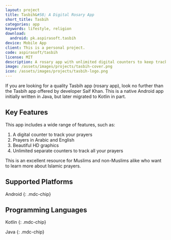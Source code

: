 ```yaml
---
layout: project
title: Tasbih&#58; A Digital Rosary App
short_title: Tasbih
categories: app
keywords: lifestyle, religion
download:
  android: pk.aspirasoft.tasbih
device: Mobile App
client: This is a personal project.
code: aspirasoft/tasbih
license: MIT
description: A rosary app with unlimited digital counters to keep track of your prayers and a collection of Islamic prayers in Arabic and English.
image: /assets/images/projects/tasbih-cover.png
icon: /assets/images/projects/tasbih-logo.png
---
```


If you are looking for a quality Tasbih app (rosary app), look no further than the Tasbih app offered by developer Saif Khan. This is a native Android app initially written in Java, but later migrated to Kotlin in part.

## Key Features

This app includes a wide range of features, such as:

1. A digital counter to track your prayers
2. Prayers in Arabic and English
3. Beautiful HD graphics
4. Unlimited separate counters to track all your prayers

This is an excellent resource for Muslims and non-Muslims alike who want to learn more about Islamic prayers.

## Supported Platforms

Android
{: .mdc-chip}

## Programming Languages

Kotlin
{: .mdc-chip}

Java
{: .mdc-chip}
